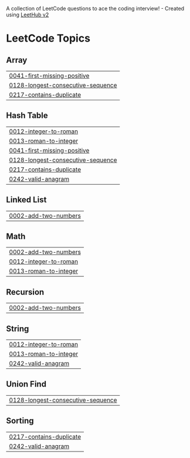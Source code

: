 A collection of LeetCode questions to ace the coding interview! - Created using [LeetHub v2](https://github.com/arunbhardwaj/LeetHub-2.0)
<!---LeetCode Topics Start-->
# LeetCode Topics
## Array
|  |
| ------- |
| [0041-first-missing-positive](https://github.com/AashishKothuri03/LeetCode/tree/master/0041-first-missing-positive) |
| [0128-longest-consecutive-sequence](https://github.com/AashishKothuri03/LeetCode/tree/master/0128-longest-consecutive-sequence) |
| [0217-contains-duplicate](https://github.com/AashishKothuri03/LeetCode/tree/master/0217-contains-duplicate) |
## Hash Table
|  |
| ------- |
| [0012-integer-to-roman](https://github.com/AashishKothuri03/LeetCode/tree/master/0012-integer-to-roman) |
| [0013-roman-to-integer](https://github.com/AashishKothuri03/LeetCode/tree/master/0013-roman-to-integer) |
| [0041-first-missing-positive](https://github.com/AashishKothuri03/LeetCode/tree/master/0041-first-missing-positive) |
| [0128-longest-consecutive-sequence](https://github.com/AashishKothuri03/LeetCode/tree/master/0128-longest-consecutive-sequence) |
| [0217-contains-duplicate](https://github.com/AashishKothuri03/LeetCode/tree/master/0217-contains-duplicate) |
| [0242-valid-anagram](https://github.com/AashishKothuri03/LeetCode/tree/master/0242-valid-anagram) |
## Linked List
|  |
| ------- |
| [0002-add-two-numbers](https://github.com/AashishKothuri03/LeetCode/tree/master/0002-add-two-numbers) |
## Math
|  |
| ------- |
| [0002-add-two-numbers](https://github.com/AashishKothuri03/LeetCode/tree/master/0002-add-two-numbers) |
| [0012-integer-to-roman](https://github.com/AashishKothuri03/LeetCode/tree/master/0012-integer-to-roman) |
| [0013-roman-to-integer](https://github.com/AashishKothuri03/LeetCode/tree/master/0013-roman-to-integer) |
## Recursion
|  |
| ------- |
| [0002-add-two-numbers](https://github.com/AashishKothuri03/LeetCode/tree/master/0002-add-two-numbers) |
## String
|  |
| ------- |
| [0012-integer-to-roman](https://github.com/AashishKothuri03/LeetCode/tree/master/0012-integer-to-roman) |
| [0013-roman-to-integer](https://github.com/AashishKothuri03/LeetCode/tree/master/0013-roman-to-integer) |
| [0242-valid-anagram](https://github.com/AashishKothuri03/LeetCode/tree/master/0242-valid-anagram) |
## Union Find
|  |
| ------- |
| [0128-longest-consecutive-sequence](https://github.com/AashishKothuri03/LeetCode/tree/master/0128-longest-consecutive-sequence) |
## Sorting
|  |
| ------- |
| [0217-contains-duplicate](https://github.com/AashishKothuri03/LeetCode/tree/master/0217-contains-duplicate) |
| [0242-valid-anagram](https://github.com/AashishKothuri03/LeetCode/tree/master/0242-valid-anagram) |
<!---LeetCode Topics End-->